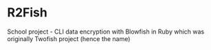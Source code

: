 R2Fish
======

School project - CLI data encryption with Blowfish in Ruby which was originally Twofish project (hence the name)